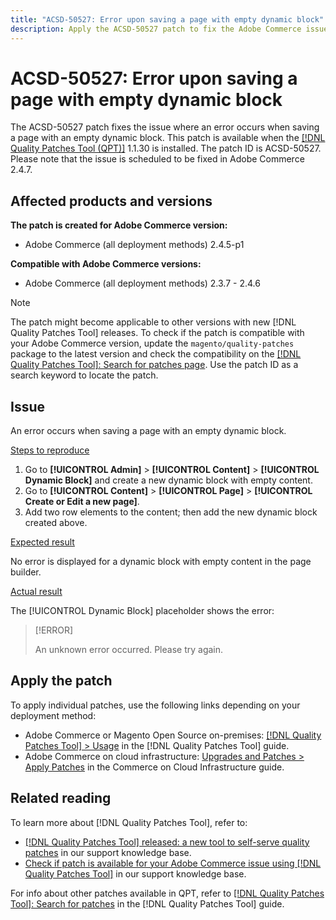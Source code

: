 ```yaml
---
title: "ACSD-50527: Error upon saving a page with empty dynamic block"
description: Apply the ACSD-50527 patch to fix the Adobe Commerce issue where an error occurs when saving a page with an empty dynamic block.
---
```

# ACSD-50527: Error upon saving a page with empty dynamic block

The ACSD-50527 patch fixes the issue where an error occurs when saving a page with an empty dynamic block. This patch is available when the [[!DNL Quality Patches Tool (QPT)]](/help/announcements/adobe-commerce-announcements/magento-quality-patches-released-new-tool-to-self-serve-quality-patches.md) 1.1.30 is installed. The patch ID is ACSD-50527. Please note that the issue is scheduled to be fixed in Adobe Commerce 2.4.7.

## Affected products and versions

**The patch is created for Adobe Commerce version:**

* Adobe Commerce (all deployment methods) 2.4.5-p1

**Compatible with Adobe Commerce versions:**

* Adobe Commerce (all deployment methods) 2.3.7 - 2.4.6

>[!NOTE]
>
>The patch might become applicable to other versions with new [!DNL Quality Patches Tool] releases. To check if the patch is compatible with your Adobe Commerce version, update the `magento/quality-patches` package to the latest version and check the compatibility on the [[!DNL Quality Patches Tool]: Search for patches page](https://experienceleague.adobe.com/tools/commerce-quality-patches/index.html). Use the patch ID as a search keyword to locate the patch.

## Issue

An error occurs when saving a page with an empty dynamic block.

<u>Steps to reproduce</u>

1. Go to **[!UICONTROL Admin]** > **[!UICONTROL Content]** > **[!UICONTROL Dynamic Block]** and create a new dynamic block with empty content.
1. Go to **[!UICONTROL Content]** > **[!UICONTROL Page]** > **[!UICONTROL Create or Edit a new page]**.
1. Add two row elements to the content; then add the new dynamic block created above.

<u>Expected result</u>

No error is displayed for a dynamic block with empty content in the page builder.

<u>Actual result</u>

The [!UICONTROL Dynamic Block] placeholder shows the error: 

>[!ERROR]
>
>An unknown error occurred. Please try again.

## Apply the patch

To apply individual patches, use the following links depending on your deployment method:

* Adobe Commerce or Magento Open Source on-premises: [[!DNL Quality Patches Tool] > Usage](https://experienceleague.adobe.com/docs/commerce-operations/tools/quality-patches-tool/usage.html) in the [!DNL Quality Patches Tool] guide.
* Adobe Commerce on cloud infrastructure: [Upgrades and Patches > Apply Patches](https://experienceleague.adobe.com/docs/commerce-cloud-service/user-guide/develop/upgrade/apply-patches.html) in the Commerce on Cloud Infrastructure guide.

## Related reading

To learn more about [!DNL Quality Patches Tool], refer to:

* [[!DNL Quality Patches Tool] released: a new tool to self-serve quality patches](/help/announcements/adobe-commerce-announcements/magento-quality-patches-released-new-tool-to-self-serve-quality-patches.md) in our support knowledge base.
* [Check if patch is available for your Adobe Commerce issue using [!DNL Quality Patches Tool]](/help/support-tools/patches-available-in-qpt-tool/check-patch-for-magento-issue-with-magento-quality-patches.md) in our support knowledge base.

For info about other patches available in QPT, refer to [[!DNL Quality Patches Tool]: Search for patches](https://experienceleague.adobe.com/tools/commerce-quality-patches/index.html) in the [!DNL Quality Patches Tool] guide.